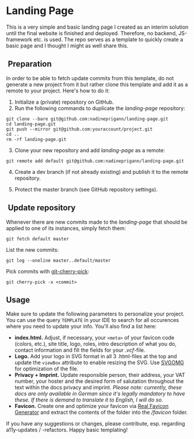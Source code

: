 # Landing Page

This is a very simple and basic landing page I created as an interim solution until the final website is finished and deployed. Therefore, no backend, JS-framework etc. is used. The repo serves as a template to quickly create a basic page and I thought I might as well share this.

##  Preparation

In order to be able to fetch update commits from this template, do not generate a new project from it but rather clone this template and add it as a remote to your project. Here's how to do it:

1. Initialize a (private) repository on GitHub.
2. Run the following commands to duplicate the *landing-page* repository:

```
git clone --bare git@github.com:nadineprigann/landing-page.git
cd landing-page.git
git push --mirror git@github.com:youraccount/project.git
cd ..
rm -rf landing-page.git
```

3. Clone your new repository and add *landing-page* as a remote:

```git remote add default git@github.com:nadineprigann/landing-page.git```

4. Create a dev branch (if not already existing) and publish it to the remote repository.

5. Protect the master branch (see GitHub repository settings).

##  Update repository

Whenever there are new commits made to the *landing-page* that should be applied to one of its instances, simply fetch them:

```git fetch default master```

List the new commits:

```git log --oneline master..default/master```

Pick commits with <a href="https://git-scm.com/docs/git-cherry-pick" target="blank" rel="noopener">git-cherry-pick</a>:

```git cherry-pick -x <commit>```

## Usage

Make sure to update the following parameters to personalize your project. You can use the query ```TEMPLATE``` in your IDE to search for all occurences where you need to update your info. You'll also find a list here:

- **index.html.** Adjust, if necessary, your ```<meta>``` of your favicon code (colors, etc.), site title, logo, roles, intro description of what you do, contact information and fill the fields for your *.vcf*-file.
- **Logo.** Add your logo in SVG format in all 3 .html-files at the top and update the ```viewBox``` attribute to enable resizing the SVG. Use [SVGOMG](https://jakearchibald.github.io/svgomg/) for optimization of the file.
- **Privacy + Imprint.** Update responsible person, their address, your VAT number, your hoster and the desired form of salutation throughout the text within the docs privacy and imprint. *Please note: currently, these docs are only available in German since it's legally mandatory to have these. If there is demand to translate it to English, I will do so.*
- **Favicon.** Create one and optimize your favicon via [Real Favicon Generator](https://realfavicongenerator.net/) and extract the contents of the folder into the */favicon* folder.

If you have any suggestions or changes, please contribute, esp. regarding a11y-updates / -refactors. Happy basic templating!
